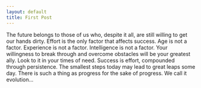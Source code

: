```yaml
---
layout: default
title: First Post
---
```


The future belongs to those of us who, despite it all, are still willing to get our hands dirty.
Effort is the only factor that affects success.
Age is not a factor. Experience is not a factor. Intelligence is not a factor.
Your willingness to break through and overcome obstacles will be your greatest ally.
Look to it in your times of need.
Success is effort, compounded through persistence.
The smallest steps today may lead to great leaps some day.
There is such a thing as progress for the sake of progress.
We call it evolution...
